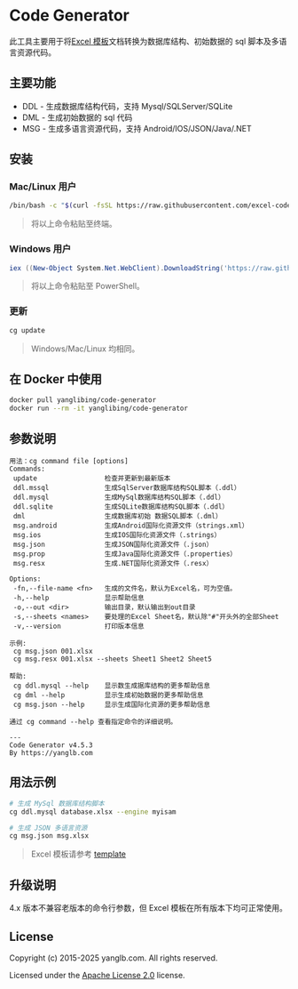 # Code Generator

此工具主要用于将[Excel 模板](template)文档转换为数据库结构、初始数据的 sql 脚本及多语言资源代码。

## 主要功能

- DDL - 生成数据库结构代码，支持 Mysql/SQLServer/SQLite
- DML - 生成初始数据的 sql 代码
- MSG - 生成多语言资源代码，支持 Android/IOS/JSON/Java/.NET

## 安装

### Mac/Linux 用户

```sh
/bin/bash -c "$(curl -fsSL https://raw.githubusercontent.com/excel-code-generator/code-generator/master/install.sh)"
```

> 将以上命令粘贴至终端。

### Windows 用户

```ps1
iex ((New-Object System.Net.WebClient).DownloadString('https://raw.githubusercontent.com/excel-code-generator/code-generator/master/install.ps1'))
```

> 将以上命令粘贴至 PowerShell。

### 更新

```sh
cg update
```

> Windows/Mac/Linux 均相同。

## 在 Docker 中使用

```sh
docker pull yanglibing/code-generator
docker run --rm -it yanglibing/code-generator
```

## 参数说明

```text
用法：cg command file [options]
Commands: 
 update                 检查并更新到最新版本
 ddl.mssql              生成SqlServer数据库结构SQL脚本（.ddl）
 ddl.mysql              生成MySql数据库结构SQL脚本（.ddl）
 ddl.sqlite             生成SQLite数据库结构SQL脚本（.ddl）
 dml                    生成数据库初始 数据SQL脚本（.dml）
 msg.android            生成Android国际化资源文件（strings.xml）
 msg.ios                生成IOS国际化资源文件（.strings）
 msg.json               生成JSON国际化资源文件（.json）
 msg.prop               生成Java国际化资源文件（.properties）
 msg.resx               生成.NET国际化资源文件（.resx）

Options:
 -fn,--file-name <fn>   生成的文件名，默认为Excel名，可为空值。
 -h,--help              显示帮助信息
 -o,--out <dir>         输出目录，默认输出到out目录
 -s,--sheets <names>    要处理的Excel Sheet名，默认除"#"开头外的全部Sheet
 -v,--version           打印版本信息

示例: 
 cg msg.json 001.xlsx
 cg msg.resx 001.xlsx --sheets Sheet1 Sheet2 Sheet5

帮助: 
 cg ddl.mysql --help    显示数生成据库结构的更多帮助信息
 cg dml --help          显示生成初始数据的更多帮助信息
 cg msg.json --help     显示生成国际化资源的更多帮助信息

通过 cg command --help 查看指定命令的详细说明。

---
Code Generator v4.5.3
By https://yanglb.com
```

## 用法示例

```sh
# 生成 MySql 数据库结构脚本
cg ddl.mysql database.xlsx --engine myisam

# 生成 JSON 多语言资源
cg msg.json msg.xlsx
```

> Excel 模板请参考 [template](template)

## 升级说明

4.x 版本不兼容老版本的命令行参数，但 Excel 模板在所有版本下均可正常使用。

## License

Copyright (c) 2015-2025 yanglb.com. All rights reserved.

Licensed under the [Apache License 2.0](LICENSE) license.
